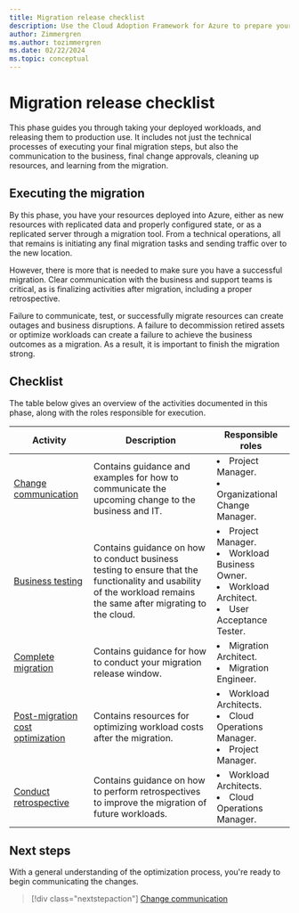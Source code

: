 ```yaml
---
title: Migration release checklist
description: Use the Cloud Adoption Framework for Azure to prepare your migrated workload and assets to be promoted to production.
author: Zimmergren
ms.author: tozimmergren
ms.date: 02/22/2024
ms.topic: conceptual
---
```


# Migration release checklist

This phase guides you through taking your deployed workloads, and releasing them to production use. It includes not just the technical processes of executing your final migration steps, but also the communication to the business, final change approvals, cleaning up resources, and learning from the migration.

## Executing the migration

By this phase, you have your resources deployed into Azure, either as new resources with replicated data and properly configured state, or as a replicated server through a migration tool. From a technical operations, all that remains is initiating any final migration tasks and sending traffic over to the new location.

However, there is more that is needed to make sure you have a successful migration. Clear communication with the business and support teams is critical, as is finalizing activities after migration, including a proper retrospective.

Failure to communicate, test, or successfully migrate resources can create outages and business disruptions. A failure to decommission retired assets or optimize workloads can create a failure to achieve the business outcomes as a migration. As a result, it is important to finish the migration strong.

## Checklist

The table below gives an overview of the activities documented in this phase, along with the roles responsible for execution.

|Activity|Description|Responsible roles|
|---|---|---|
|[Change communication](./change-communication.md)|Contains guidance and examples for how to communicate the upcoming change to the business and IT.|<li>Project Manager.<br><li>Organizational Change Manager.|
|[Business testing](./business-test.md)|Contains guidance on how to conduct business testing to ensure that the functionality and usability of the workload remains the same after migrating to the cloud.|<li>Project Manager.<br><li>Workload Business Owner.<br><li>Workload Architect.<br><li>User Acceptance Tester.|
|[Complete migration](./complete-migration.md)|Contains guidance for how to conduct your migration release window.|<li>Migration Architect.<br><li>Migration Engineer.|
|[Post-migration cost optimization](./post-migration-cost-optimization.md)|Contains resources for optimizing workload costs after the migration.|<li>Workload Architects.<br><li>Cloud Operations Manager.<br><li>Project Manager.|
|[Conduct retrospective](./retrospective.md)|Contains guidance on how to perform retrospectives to improve the migration of future workloads.|<li>Workload Architects.<br><li>Cloud Operations Manager.|

## Next steps

With a general understanding of the optimization process, you're ready to begin communicating the changes.

> [!div class="nextstepaction"]
> [Change communication](./change-communication.md)
